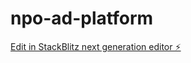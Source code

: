 # npo-ad-platform

[Edit in StackBlitz next generation editor ⚡️](https://stackblitz.com/~/github.com/mrslater22/npo-ad-platform)